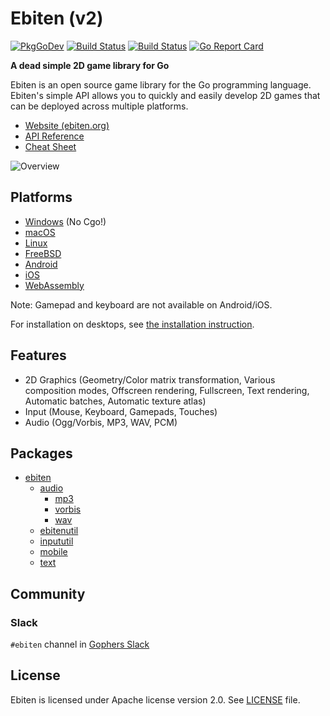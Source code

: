# Ebiten (v2)

[![PkgGoDev](https://pkg.go.dev/badge/github.com/MattSwanson/ebiten/v2)](https://pkg.go.dev/github.com/MattSwanson/ebiten/v2)
[![Build Status](https://github.com/MattSwanson/ebiten/workflows/test/badge.svg)](https://github.com/MattSwanson/ebiten/actions?query=workflow%3Atest)
[![Build Status](https://travis-ci.org/hajimehoshi/ebiten.svg?branch=master)](https://travis-ci.org/hajimehoshi/ebiten)
[![Go Report Card](https://goreportcard.com/badge/github.com/MattSwanson/ebiten)](https://goreportcard.com/report/github.com/MattSwanson/ebiten)

**A dead simple 2D game library for Go**

Ebiten is an open source game library for the Go programming language. Ebiten's simple API allows you to quickly and easily develop 2D games that can be deployed across multiple platforms.

* [Website (ebiten.org)](https://ebiten.org)
* [API Reference](https://pkg.go.dev/github.com/MattSwanson/ebiten/v2)
* [Cheat Sheet](https://ebiten.org/documents/cheatsheet.html)

![Overview](https://ebiten.org/images/overview2.0.png)

## Platforms

* [Windows](https://ebiten.org/documents/install.html?os=windows) (No Cgo!)
* [macOS](https://ebiten.org/documents/install.html?os=darwin)
* [Linux](https://ebiten.org/documents/install.html?os=linux)
* [FreeBSD](https://ebiten.org/documents/install.html?os=freebsd)
* [Android](https://ebiten.org/documents/mobile.html)
* [iOS](https://ebiten.org/documents/mobile.html)
* [WebAssembly](https://ebiten.org/documents/webassembly.html)

Note: Gamepad and keyboard are not available on Android/iOS.

For installation on desktops, see [the installation instruction](https://ebiten.org/documents/install.html).

## Features

* 2D Graphics (Geometry/Color matrix transformation, Various composition modes, Offscreen rendering, Fullscreen, Text rendering, Automatic batches, Automatic texture atlas)
* Input (Mouse, Keyboard, Gamepads, Touches)
* Audio (Ogg/Vorbis, MP3, WAV, PCM)

## Packages

* [ebiten](https://pkg.go.dev/github.com/MattSwanson/ebiten/v2)
  * [audio](https://pkg.go.dev/github.com/MattSwanson/ebiten/v2/audio)
    * [mp3](https://pkg.go.dev/github.com/MattSwanson/ebiten/v2/audio/mp3)
    * [vorbis](https://pkg.go.dev/github.com/MattSwanson/ebiten/v2/audio/vorbis)
    * [wav](https://pkg.go.dev/github.com/MattSwanson/ebiten/v2/audio/wav)
  * [ebitenutil](https://pkg.go.dev/github.com/MattSwanson/ebiten/v2/ebitenutil)
  * [inpututil](https://pkg.go.dev/github.com/MattSwanson/ebiten/v2/inpututil)
  * [mobile](https://pkg.go.dev/github.com/MattSwanson/ebiten/v2/mobile)
  * [text](https://pkg.go.dev/github.com/MattSwanson/ebiten/v2/text)

## Community

### Slack

`#ebiten` channel in [Gophers Slack](https://blog.gopheracademy.com/gophers-slack-community/)

## License

Ebiten is licensed under Apache license version 2.0. See [LICENSE](LICENSE) file.
